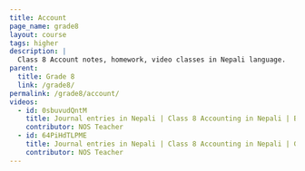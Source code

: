 ```yaml
---
title: Account
page_name: grade8
layout: course
tags: higher
description: |
  Class 8 Account notes, homework, video classes in Nepali language.
parent:
  title: Grade 8
  link: /grade8/
permalink: /grade8/account/
videos:
  - id: 0sbuvudQntM
    title: Journal entries in Nepali | Class 8 Accounting in Nepali | BLE Exam Grade 8 Accounting in Nepali
    contributor: NOS Teacher
  - id: 64PiHdTLPME
    title: Journal entries in Nepali | Class 8 Accounting in Nepali | Grade 8 Accounting in Nepali | BLE Exam
    contributor: NOS Teacher
---
```

